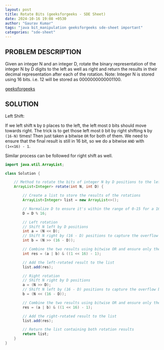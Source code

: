 ```yaml
---
layout: post
title: Rotate Bits (geeksforgeeks - SDE Sheet)
date: 2024-10-16 19:08 +0530
author: "Gaurav Kumar"
tags: "java bit_manipulation geeksforgeeks sde-sheet important"
categories: "sde-sheet"
---
```


## PROBLEM DESCRIPTION

Given an integer N and an integer D, rotate the binary representation of the integer N by D digits to the left as well as right and return the results in their decimal representation after each of the rotation.
Note: Integer N is stored using 16 bits. i.e. 12 will be stored as 0000000000001100.

[geeksforgeeks](https://www.geeksforgeeks.org/problems/rotate-bits4524/1?page=4)

## SOLUTION

Left Shift:

If we left shift `N` by `D` places to the left, the left most `D` bits should move towards right. The trick is to get those left most `D` bit by right shifting `N` by `(16-N)` times! Then just taken a bitwise `OR` for both of them. We need to ensure that the final result is still in 16 bit, so we do a bitwise `AND` with `(1<<16) - 1`.

Similar process can be followed for right shift as well.

```java
import java.util.ArrayList;

class Solution {

    // Method to rotate the bits of integer N by D positions to the left and right
    ArrayList<Integer> rotate(int N, int D) {

        // Create a list to store the results of the rotations
        ArrayList<Integer> list = new ArrayList<>();

        // Normalize D to ensure it's within the range of 0-15 for a 16-bit representation
        D = D % 16;

        // Left rotation
        // Shift N left by D positions
        int a = (N << D);
        // Shift N right by (16 - D) positions to capture the overflow bits
        int b = (N >> (16 - D));

        // Combine the two results using bitwise OR and ensure only the last 16 bits are kept
        int res = (a | b) & ((1 << 16) - 1);

        // Add the left-rotated result to the list
        list.add(res);

        // Right rotation
        // Shift N right by D positions
        a = (N >> D);
        // Shift N left by (16 - D) positions to capture the overflow bits
        b = (N << (16 - D));

        // Combine the two results using bitwise OR and ensure only the last 16 bits are kept
        res = (a | b) & ((1 << 16) - 1);

        // Add the right-rotated result to the list
        list.add(res);

        // Return the list containing both rotation results
        return list;
    }
}
```
